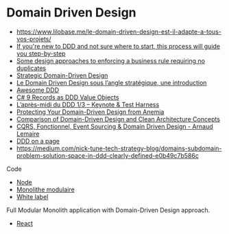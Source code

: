 # Domain Driven Design

- https://www.lilobase.me/le-domain-driven-design-est-il-adapte-a-tous-vos-projets/
- [If you're new to DDD and not sure where to start, this process will guide you step-by-step](https://github.com/ddd-crew/ddd-starter-modelling-process)
- [Some design approaches to enforcing a business rule requiring no duplicates](https://github.com/ardalis/DDD-NoDuplicates)
- [Strategic Domain-Driven Design](https://vaadin.com/learn/tutorials/ddd/strategic_domain_driven_design)
- [Le Domain Driven Design sous l’angle stratégique, une introduction](https://www.lilobase.me/le-domain-driven-design-sous-langle-strategique-une-introduction/)
- [Awesome DDD](https://github.com/heynickc/awesome-ddd)
- [C# 9 Records as DDD Value Objects](https://enterprisecraftsmanship.com/posts/csharp-records-value-objects)
- [L’après-midi du DDD 1/3 – Keynote & Test Harness](https://www.youtube.com/watch?v=qzygjKpFSq4)
- [Protecting Your Domain-Driven Design from Anemia](https://dzone.com/articles/protecting-your-domain-driven-design-from-anemia)
- [Comparison of Domain-Driven Design and Clean Architecture Concepts](https://khalilstemmler.com/articles/software-design-architecture/domain-driven-design-vs-clean-architecture/)
- [CQRS, Fonctionnel, Event Sourcing & Domain Driven Design - Arnaud Lemaire](https://www.youtube.com/watch?v=qBLtZN3p3FU)
- [DDD on a page](https://pbs.twimg.com/media/EqKaxdLW4AI191L.jpg)
- https://medium.com/nick-tune-tech-strategy-blog/domains-subdomain-problem-solution-space-in-ddd-clearly-defined-e0b49c7b586c

Code

- [Node](https://github.com/node-ts/ddd)
- [Monolithe modulaire](https://github.com/kgrzybek/modular-monolith-with-ddd)
- [White label](https://github.com/stemmlerjs/white-label)

Full Modular Monolith application with Domain-Driven Design approach.

- [React](https://github.com/kgrzybek/modular-monolith-with-ddd-fe-react)
